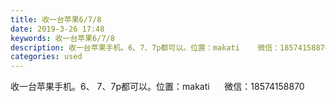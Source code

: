 ```yaml
---
title: 收一台苹果6/7/8
date: 2019-3-26 17:48
keywords: 收一台苹果6/7/8
description: 收一台苹果手机。6、7、7p都可以。位置：makati    微信：18574158870
categories: used
---
```

<td class="t_f" id="postmessage_3313750">

收一台苹果手机。6、 7、7p都可以。位置：makati      微信：18574158870</td>
